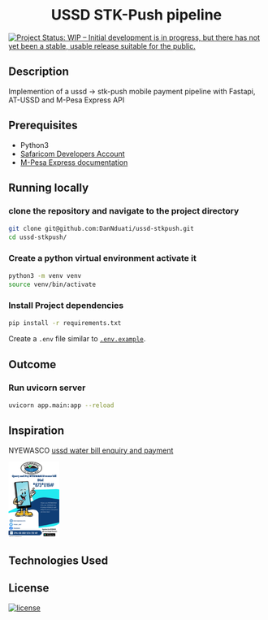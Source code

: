 <h1 align="center"><b>USSD STK-Push pipeline
</b></h1>

[![Project Status: WIP – Initial development is in progress, but there has not yet been a stable, usable release suitable for the public.](https://www.repostatus.org/badges/latest/wip.svg)](https://github.com/DanNduati/ussd-stkpush)

## <b>Description</b>
Implemention of a ussd -> stk-push mobile payment pipeline with Fastapi, AT-USSD and M-Pesa Express API

## <b>Prerequisites</b>
- Python3
- [Safaricom Developers Account](https://developer.safaricom.co.ke/)
- [M-Pesa Express documentation](stkpush.md)


## <b>Running locally</b>
### clone the repository and navigate to the project directory
```bash
git clone git@github.com:DanNduati/ussd-stkpush.git
cd ussd-stkpush/
```
### Create a python virtual environment activate it
```bash
python3 -m venv venv
source venv/bin/activate
```
### Install Project dependencies
```bash
pip install -r requirements.txt
```
Create a `.env` file similar to [`.env.example`](.env.example).
## <b>Outcome</b>
### Run uvicorn server
```bash
uvicorn app.main:app --reload
```

## <b>Inspiration</b>
NYEWASCO [ussd water bill enquiry and payment](http://www.nyewasco.co.ke/ussd-water-bill-enquiry/)

<img height="150" src="images/nyewasco.jpeg"></img>

## <b>Technologies Used</b>

## <b>License</b>
[![license](https://img.shields.io/github/license/mashape/apistatus.svg?style=for-the-badge)](LICENSE)
